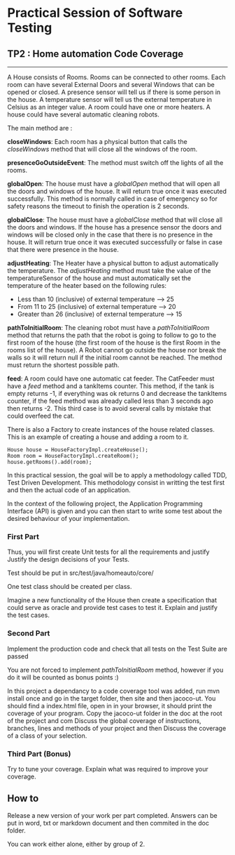 # Practical Session of Software Testing

## TP2 : Home automation Code Coverage
***


A House consists of Rooms. 
Rooms can be connected to other rooms. 
Each room can have several External Doors and several Windows that can be opened or closed.
A presence sensor will tell us if there is some person in the house. 
A temperature sensor will tell us the external temperature in Celsius as an integer value. 
A room could have one or more heaters. 
A house could have several automatic cleaning robots. 

The main method are : 

**closeWindows**: Each room has a physical button that calls the _closeWindows_ method that will close all the windows of the room.

**presenceGoOutsideEvent**: The method must switch off the lights of all the rooms.

**globalOpen**: The house must have a _globalOpen_ method that will open all the doors and windows of the house. It will return true once it was executed successfully. This method is normally called in case of emergency so for safety reasons the timeout to finish the operation is 2 seconds.

**globalClose**: The house must have a _globalClose_ method that will close all the doors and windows. If the house has a presence sensor the doors and windows will be closed only in the case that there is no presence in the house. It will return true once it was executed successfully or false in case that there were presence in the house.

**adjustHeating**: The Heater have a physical button to adjust automatically the temperature. The _adjustHeating_ method must take the value of the temperatureSensor of the house and must automatically set the temperature of the heater based on the following rules:

* Less than 10 (inclusive) of external temperature --> 25
* From 11 to 25 (inclusive) of external temperature --> 20
* Greater than 26 (inclusive) of external temperature --> 15

**pathToInitialRoom**: The cleaning robot must have a _pathToInitialRoom_ method that returns the path that the robot is going to follow to go to the first room of the house (the first room of the house is the first Room in the rooms list of the house). A Robot cannot go outside the house nor break the walls so it will return null if the initial room cannot be reached. The method must return the shortest possible path.

**feed**: A room could have one automatic cat feeder. The CatFeeder must have a _feed_ method and a tankItems counter. This method, if the tank is empty returns -1, if everything was ok returns 0 and decrease the tankItems counter, if the feed method was already called less than 3 seconds ago then returns -2. This third case is to avoid several calls by mistake that could overfeed the cat.



There is also a Factory to create instances of the house related classes. This is an example of creating a house and adding a room to it.

    House house = HouseFactoryImpl.createHouse();
    Room room = HouseFactoryImpl.createRoom();
    house.getRooms().add(room);


In this practical session, the goal will be to apply a methodology called TDD, Test Driven Development. This methodology consist in writting the test first and then the actual code of an application.

In the context of the following project, the Application Programming Interface (API) is given and you can then start to write some test about the desired behaviour of your implementation. 

### First Part

Thus, you will first create Unit tests for all the requirements and justify Justify the design decisions of your Tests.

Test should be put in src/test/java/homeauto/core/

One test class should be created per class. 

Imagine a new functionality of the House then create a specification that could serve as oracle and provide test cases to test it. Explain and justify the test cases.

### Second Part

Implement the production code  and check that all tests on the Test Suite are passed 

You are not forced to implement  _pathToInitialRoom_ method, however if you do it will be counted as bonus points :)

In this project a dependancy to a code coverage tool was added, run mvn install once and go in the target folder, then site and then jacoco-ut. You should find a index.html file, open in in your browser, it should print the coverage of your program. Copy the jacoco-ut folder in the doc at the root of the project and com
 Discuss the global coverage of instructions, branches, lines and methods of your project and then Discuss the coverage of a class of your selection. 

### Third Part (Bonus)

Try to tune your coverage. Explain what was required to improve your coverage.


## How to

Release a new version of your work per part completed. Answers can be put in word, txt or markdown document and then commited in the doc folder.

You can work either alone, either by group of 2.